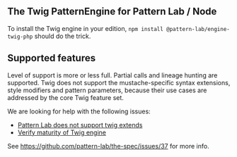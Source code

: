 ## The Twig PatternEngine for Pattern Lab / Node

To install the Twig engine in your edition, `npm install @pattern-lab/engine-twig-php` should do the trick.

## Supported features

Level of support is more or less full. Partial calls and lineage hunting are supported. Twig does not support the mustache-specific syntax extensions, style modifiers and pattern parameters, because their use cases are addressed by the core Twig feature set.

We are looking for help with the following issues:

* [Pattern Lab does not support twig extends](https://github.com/pattern-lab/patternlab-node/issues/554)
* [Verify maturity of Twig engine](https://github.com/pattern-lab/patternlab-node/issues/285)

See https://github.com/pattern-lab/the-spec/issues/37 for more info.
